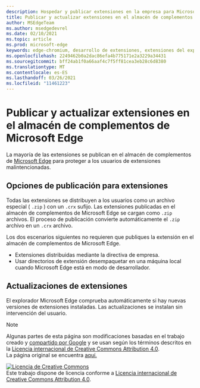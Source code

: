 ```yaml
---
description: Hospedar y publicar extensiones en la empresa para Microsoft Edge (Chromium).
title: Publicar y actualizar extensiones en el almacén de complementos de Microsoft Edge
author: MSEdgeTeam
ms.author: msedgedevrel
ms.date: 02/10/2021
ms.topic: article
ms.prod: microsoft-edge
keywords: edge-chromium, desarrollo de extensiones, extensiones del explorador, complementos, centro de partners, desarrollador
ms.openlocfilehash: 2249462b0a2dac86efa4b775171e2a3229a34431
ms.sourcegitcommit: bff24ab1f0a66aaf4c7f5ff81cea3eb28c6d8380
ms.translationtype: MT
ms.contentlocale: es-ES
ms.lasthandoff: 03/26/2021
ms.locfileid: "11461223"
---
```

# <a name="publish-and-update-extensions-in-the-microsoft-edge-add-ons-store"></a>Publicar y actualizar extensiones en el almacén de complementos de Microsoft Edge  

La mayoría de las extensiones se publican en el almacén de complementos de [Microsoft Edge][MicrosoftMicrosoftedgeInsiderAddonsEdgeextensions] para proteger a los usuarios de extensiones malintencionadas.  

## <a name="publish-options-for-extensions"></a>Opciones de publicación para extensiones  

Todas las extensiones se distribuyen a los usuarios como un archivo especial \( `.zip` \) con un `.crx` sufijo.  Las extensiones publicadas en el almacén de complementos de Microsoft Edge se cargan como `.zip` archivos.  El proceso de publicación convierte automáticamente el `.zip` archivo en un `.crx` archivo.  

Los dos escenarios siguientes no requieren que publiques la extensión en el almacén de complementos de Microsoft Edge.  

*   Extensiones distribuidas mediante la directiva de empresa.  
*   Usar directorios de extensión desempaquetar en una máquina local cuando Microsoft Edge está en modo de desarrollador.  

## <a name="updates-to-extensions"></a>Actualizaciones de extensiones

El explorador Microsoft Edge comprueba automáticamente si hay nuevas versiones de extensiones instaladas. Las actualizaciones se instalan sin intervención del usuario.  


<!-- image links -->

<!-- links -->  

[MicrosoftMicrosoftedgeInsiderAddonsEdgeextensions]: https://microsoftedge.microsoft.com/insider-addons/category/EdgeExtensions "Extensiones: Microsoft Edge Insider Addons | Microsoft"  

> [!NOTE]
> Algunas partes de esta página son modificaciones basadas en el trabajo creado y [compartido por Google][GoogleSitePolicies] y se usan según los términos descritos en la [Licencia internacional de Creative Commons Attribution 4.0][CCA4IL].  
> La página original se encuentra [aquí.](https://developer.chrome.com/extensions/hosting)  

[![Licencia de Creative Commons][CCby4Image]][CCA4IL]  
Este trabajo dispone de licencia conforme a [Licencia internacional de Creative Commons Attribution 4.0][CCA4IL].  

[CCA4IL]: https://creativecommons.org/licenses/by/4.0  
[CCby4Image]: https://i.creativecommons.org/l/by/4.0/88x31.png  
[GoogleSitePolicies]: https://developers.google.com/terms/site-policies  
